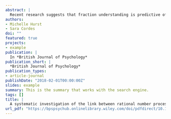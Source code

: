 ```yaml
---
abstract: |
  Recent research suggests that fraction understanding is predictive of algebra ability; however, the relative contributions of various aspects of rational number knowledge are unclear. Furthermore, whether this relationship is notation-dependent or rather relies upon a general understanding of rational numbers (independent of notation) is an open question. In this study, college students completed a rational number magnitude task, procedural arithmetic tasks in fraction and decimal notation, and an algebra assessment. Using these tasks, we measured three different aspects of rational number ability in both fraction and decimal notation: (1) acuity of underlying magnitude representations, (2) fluency with which symbols are mapped to the underlying magnitudes, and (3) fluency with arithmetic procedures. Analyses reveal that when looking at the measures of magnitude understanding, the relationship between adults’ rational number magnitude performance and algebra ability is dependent upon notation. However, once performance on arithmetic measures is included in the relationship, individual measures of magnitude understanding are no longer unique predictors of algebra performance. Furthermore, when including all measures simultaneously, results revealed that arithmetic fluency in both fraction and decimal notation each uniquely predicted algebra ability. Findings are the first to demonstrate a relationship between rational number understanding and algebra ability in adults while providing a clearer picture of the nature of this relationship.
authors:
- Michelle Hurst
- Sara Cordes
doi: ""
featured: true
projects:
- example
publication: |
  In *British Journal of Psychology*
publication_short: |
  *British Journal of Psychology*
publication_types: 
- article-journal
publishDate: "2018-02-01T00:00:00Z"
slides: example
summary: This is the summary that works with the search engine.
tags: []
title: |
  A systematic investigation of the link between rational number processing and algebra ability
url_pdf: "https://bpspsychub.onlinelibrary.wiley.com/doi/pdfdirect/10.1111/bjop.12244"
---
```

